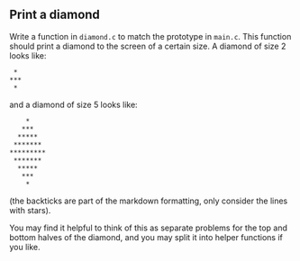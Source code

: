 Print a diamond
---------------

Write a function in `diamond.c` to match the prototype in `main.c`.
This function should print a diamond to the screen of a certain
size. A diamond of size 2 looks like:

```
 *
***
 *
```

and a diamond of size 5 looks like:

```
    *
   ***
  *****
 *******
*********
 *******
  *****
   ***
    *
```

(the backticks are part of the markdown formatting, only consider
the lines with stars).

You may find it helpful to think of this as separate problems for
the top and bottom halves of the diamond, and you may split it into
helper functions if you like.
